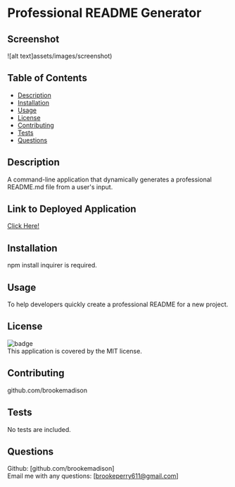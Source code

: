 
  
  # Professional README Generator

  ## Screenshot
  ![alt text]assets/images/screenshot)
  
  ## Table of Contents
  * [Description](#description)  
  * [Installation](#installation)
  * [Usage](#usage)
  * [License](#license)
  * [Contributing](#contributing)
  * [Tests](#tests)
  * [Questions](#questions)

  ## Description
  A command-line application that dynamically generates a professional README.md file from a user's input.

  ## Link to Deployed Application
  [Click Here!](Link)

  ## Installation
  npm install inquirer is required.

  ## Usage
  To help developers quickly create a professional README for a new project.

  ## License
  ![badge](https://img.shields.io/badge/license-MIT-brightgreen)
  <br />
  This application is covered by the MIT license. 
  
  ## Contributing
   github.com/brookemadison

  ## Tests
  No tests are included.

  ## Questions
  Github: [github.com/brookemadison]
  <br />
  Email me with any questions: [brookeperry611@gmail.com]
  
